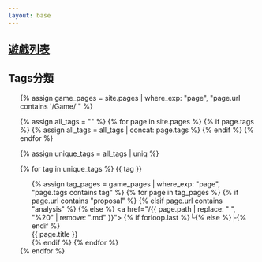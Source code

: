```yaml
---
layout: base
---
```

## [遊戲列表](./Game/)
## Tags分類
<ul>
  {% assign game_pages = site.pages | where_exp: "page", "page.url contains '/Game/'" %}
  
  {% assign all_tags = "" %}
  {% for page in site.pages %}
    {% if page.tags %}
      {% assign all_tags = all_tags | concat: page.tags %}
    {% endif %}
  {% endfor %}

  {% assign unique_tags = all_tags | uniq %}
  
  {% for tag in unique_tags %}
    {{ tag }}
    <ul>
      {% assign tag_pages = game_pages | where_exp: "page", "page.tags contains tag" %}
      {% for page in tag_pages %}
        {% if page.url contains "proposal" %}
        {% elsif page.url contains "analysis" %}
        {% else %}
          <a href="/{{ page.path | replace: " ", "%20" | remove: ".md" }}">
            {% if forloop.last %}└{% else %}├{% endif %}          
            {{ page.title }}
          </a><br>
        {% endif %}
      {% endfor %}
    </ul>
  {% endfor %}
</ul>
